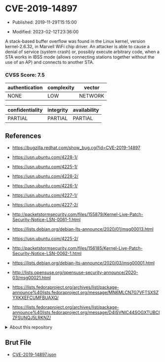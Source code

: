 # CVE-2019-14897

- Published: 2019-11-29T15:15:00

- Modified: 2023-02-12T23:36:00

A stack-based buffer overflow was found in the Linux kernel, version kernel-2.6.32, in Marvell WiFi chip driver. An attacker is able to cause a denial of service (system crash) or, possibly execute arbitrary code, when a STA works in IBSS mode (allows connecting stations together without the use of an AP) and connects to another STA.

### CVSS Score: **7.5**

| authentication | complexity | vector |
| --- | --- | --- |
| NONE | LOW | NETWORK |

| confidentiality | integrity | availability |
| --- | --- | --- |
| PARTIAL | PARTIAL | PARTIAL |

## References

* https://bugzilla.redhat.com/show_bug.cgi?id=CVE-2019-14897

* https://usn.ubuntu.com/4228-1/

* https://usn.ubuntu.com/4225-1/

* https://usn.ubuntu.com/4228-2/

* https://usn.ubuntu.com/4226-1/

* https://usn.ubuntu.com/4227-1/

* https://usn.ubuntu.com/4227-2/

* http://packetstormsecurity.com/files/155879/Kernel-Live-Patch-Security-Notice-LSN-0061-1.html

* https://lists.debian.org/debian-lts-announce/2020/01/msg00013.html

* https://usn.ubuntu.com/4225-2/

* http://packetstormsecurity.com/files/156185/Kernel-Live-Patch-Security-Notice-LSN-0062-1.html

* https://lists.debian.org/debian-lts-announce/2020/03/msg00001.html

* http://lists.opensuse.org/opensuse-security-announce/2020-03/msg00021.html

* https://lists.fedoraproject.org/archives/list/package-announce%40lists.fedoraproject.org/message/MN6MLCN7G7VFTSXSZYXKXEFCUMFBUAXQ/

* https://lists.fedoraproject.org/archives/list/package-announce%40lists.fedoraproject.org/message/D4ISVNIC44SOGXTUBCIZFSUNQJ5LRKNZ/

<details>
<summary>About this repository</summary> 

  This repository is part of the project [Live Hack CVE](https://github.com/Live-Hack-CVE). Main website can be found [www.live-hack.org](https://www.live-hack.org) 
  
  Made by [Sn0wAlice](https://github.com/Sn0wAlice) for the people that care about security and need to have a feed of the latest CVEs. Hope you enjoy it, don't forget to star the repo and follow me on [Twitter](https://twitter.com/Sn0wAlice) and [Github](https://github.com/Sn0wAlice). And that is my [personnal website](https://www.alice-snow.me/)

  - [Home Page](https://github.com/Live-Hack-CVE)
  - [Framework](https://github.com/Live-Hack-CVE/cve-framework)
  - [CVE database](https://github.com/Live-Hack-CVE/full_database)
  - [Changelog](https://github.com/Live-Hack-CVE/Changelog)
</details>

## Brut File

* [CVE-2019-14897.json](https://raw.githubusercontent.com/Live-Hack-CVE/full_database/main/cves/2019/CVE-2019-14897.json)


